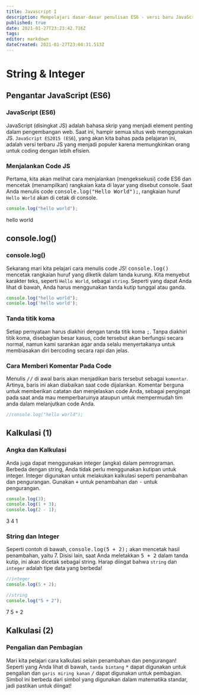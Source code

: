 ```yaml
---
title: Javascript I
description: Mempelajari dasar-dasar penulisan ES6 - versi baru JavaScript
published: true
date: 2021-01-27T23:23:42.716Z
tags: 
editor: markdown
dateCreated: 2021-01-27T23:04:31.513Z
---
```


# String & Integer
## Pengantar JavaScript (ES6)
### JavaScript (ES6)
JavaScript (disingkat JS) adalah bahasa skrip yang menjadi element penting dalam pengembangan web. Saat ini, hampir semua situs web menggunakan JS. `JavaScript ES2015 (ES6`), yang akan kita bahas pada pelajaran ini, adalah versi terbaru JS yang menjadi populer karena memungkinkan orang untuk coding dengan lebih efisien.
### Menjalankan Code JS
Pertama, kita akan melihat cara menjalankan (mengeksekusi) code ES6 dan mencetak (menampilkan) rangkaian kata di layar yang disebut console. Saat Anda menulis code <kbd>console.log("Hello World");</kbd>, rangkaian huruf `Hello World` akan di cetak di console.

```js
console.log("hello world");
```
hello world

## console.log()
### console.log()
Sekarang mari kita pelajari cara menulis code JS! <kbd>console.log()</kbd> mencetak rangkaian huruf yang diketik dalam tanda kurung.
Kita menyebut karakter teks, seperti `Hello World`, sebagai `string`. Seperti yang dapat Anda lihat di bawah, Anda harus menggunakan tanda kutip tunggal atau ganda.
```js
console.log("hello world");
console.log('hello world');
```

### Tanda titik koma
Setiap pernyataan harus diakhiri dengan tanda titik koma <kbd>;</kbd>. Tanpa diakhiri titik koma, disebagian besar kasus, code tersebut akan berfungsi secara normal, namun kami sarankan agar anda selalu menyertakanya untuk membiasakan diri bercoding secara rapi dan jelas.

### Cara Memberi Komentar Pada Code
Menulis <kbd>//</kbd> di awal baris akan menjadikan baris tersebut sebagai `komentar`. Artinya, baris ini akan diabaikan saat code dijalankan.
Komentar berguna untuk memberikan catatan dan menjelaskan code Anda, sebagai pengingat pada saat anda mau memperbaruinya ataupun untuk mempermudah tim anda dalam melanjutkan code Anda.
```js
//console.log("hello world");
```

## Kalkulasi (1)
### Angka dan Kalkulasi
Anda juga dapat menggunakan integer (angka) dalam pemrograman. Berbeda dengan string, Anda tidak perlu menggunakan kutipan untuk integer. Integer digunakan untuk melakukan kalkulasi seperti penambahan dan pengurangan. Gunakan <kbd>+</kbd> untuk penambahan dan <kbd>-</kbd> untuk pengurangan.
```js
console.log(3);
console.log(1 + 3);
console.log(2 - 1);
```
3
4
1

### String dan Integer
Seperti contoh di bawah, <kbd>console.log(5 + 2);</kbd> akan mencetak hasil penambahan, yaitu 7. Disisi lain, saat Anda meletakkan <kbd>5 + 2</kbd> dalam tanda kutip, ini akan dicetak sebagai string. Harap diingat bahwa `string` dan `integer` adalah tipe data yang berbeda!
```js
//integer
console.log(5 + 2);

//string
console.log("5 + 2");
```
7
5 + 2

## Kalkulasi (2)
### Pengalian dan Pembagian
Mari kita pelajari cara kalkulasi selain penambahan dan pengurangan! Seperti yang Anda lihat di bawah, `tanda bintang` <kbd>*</kbd> dapat digunakan untuk pengalian dan `garis miring kanan` <kbd>/</kbd> dapat digunakan untuk pembagian. Simbol ini berbeda dari simbol yang digunakan dalam matematika standar, jadi pastikan untuk diingat!
